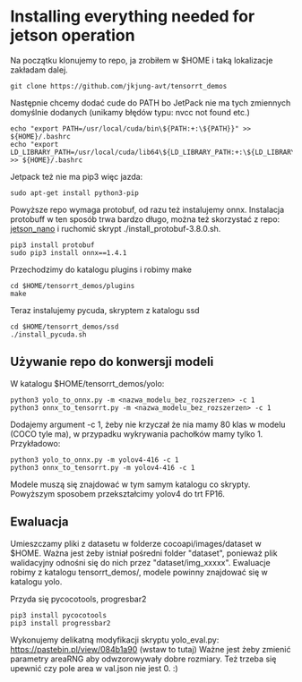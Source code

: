 # Installing everything needed for jetson operation

Na początku klonujemy to repo, ja zrobiłem w $HOME i taką lokalizacje zakładam dalej.
```
git clone https://github.com/jkjung-avt/tensorrt_demos
```
Następnie chcemy dodać cude do PATH bo JetPack nie ma tych zmiennych domyślnie dodanych
(unikamy błędów typu: nvcc not found etc.)
```
echo "export PATH=/usr/local/cuda/bin\${PATH:+:\${PATH}}" >> ${HOME}/.bashrc
echo "export LD_LIBRARY_PATH=/usr/local/cuda/lib64\${LD_LIBRARY_PATH:+:\${LD_LIBRARY_PATH}}" >> ${HOME}/.bashrc
```

Jetpack też nie ma pip3 więc jazda:
```
sudo apt-get install python3-pip
```

Powyższe repo wymaga protobuf, od razu też instalujemy onnx. Instalacja protobuff w ten sposób trwa bardzo długo, można też skorzystać z repo:
[jetson_nano](https://github.com/jkjung-avt/jetson_nano) i ruchomić skrypt ./install_protobuf-3.8.0.sh.
```
pip3 install protobuf
sudo pip3 install onnx==1.4.1
```

Przechodzimy do katalogu plugins i robimy make
```
cd $HOME/tensorrt_demos/plugins
make 
```

Teraz instalujemy pycuda, skryptem z katalogu ssd
```
cd $HOME/tensorrt_demos/ssd
./install_pycuda.sh
```

## Używanie repo do konwersji modeli

W katalogu $HOME/tensorrt_demos/yolo:
```
python3 yolo_to_onnx.py -m <nazwa_modelu_bez_rozszerzen> -c 1 
python3 onnx_to_tensorrt.py -m <nazwa_modelu_bez_rozszerzen> -c 1
```
Dodajemy argument -c 1, żeby nie krzyczał że nia mamy 80 klas w modelu (COCO tyle ma), w przypadku wykrywania pachołków mamy tylko 1. 
Przykładowo: 
```
python3 yolo_to_onnx.py -m yolov4-416 -c 1 
python3 onnx_to_tensorrt.py -m yolov4-416 -c 1
```
Modele muszą się znajdować w tym samym katalogu co skrypty. Powyższym sposobem przekształcimy yolov4 do trt FP16.

## Ewaluacja
Umieszczamy pliki z datasetu w folderze cocoapi/images/dataset w $HOME. Ważna jest żeby istniał pośredni folder "dataset", ponieważ plik walidacyjny odnośni się do nich przez "dataset/img_xxxxx". 
Ewaluacje robimy z katalogu tensorrt_demos/, modele powinny znajdować się w katalogu yolo.

Przyda się pycocotools, progresbar2 
```
pip3 install pycocotools
pip3 install progressbar2
```

Wykonujemy delikatną modyfikacji skryptu yolo_eval.py: https://pastebin.pl/view/084b1a90 (wstaw to tutaj)
Ważne jest żeby zmienić parametry areaRNG aby odwzorowywały dobre rozmiary. 
Też trzeba się upewnić czy pole area w val.json nie jest 0. :) 


<!-- Pycocotools może nie chcieć się instalować z pipa wtedy: -->
<!-- ``` -->
<!-- pip3 install cython -->
<!-- git clone https://github.com/cocodataset/cocoapi -->
<!-- cd $HOME/cocoapi/PythonAPI -->
<!-- sudo make install  -->
<!-- ``` -->
